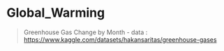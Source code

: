 # Global_Warming
 
> Greenhouse Gas Change by Month - data : https://www.kaggle.com/datasets/hakansaritas/greenhouse-gases
